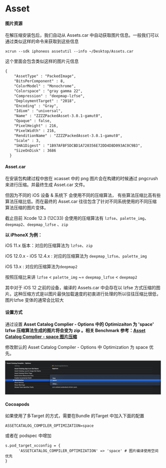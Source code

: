 # Asset



#### 图片资源

在解压缩安装包后，我们自动从 Assets.car 中自动获取图片信息。一般我们可以通过类似这样的命令来获取到这些信息

```text
xcrun --sdk iphoneos assetutil --info ~/Desktop/Assets.car
```

这个里面会包含类似这样的图片元信息

```text
{
    "AssetType" : "PackedImage",
    "BitsPerComponent" : 8,
    "ColorModel" : "Monochrome",
    "Colorspace" : "gray gamma 22",
    "Compression" : "deepmap-lzfse",
    "DeploymentTarget" : "2018",
    "Encoding" : "Gray",
    "Idiom" : "universal",
    "Name" : "ZZZZPackedAsset-3.0.1-gamut0",
    "Opaque" : false,
    "PixelHeight" : 216,
    "PixelWidth" : 216,
    "RenditionName" : "ZZZZPackedAsset-3.0.1-gamut0",
    "Scale" : 3,
    "SHA1Digest" : "1B97AFBF5DCBD1A720356E72DD4D8D093AC0C9B3",
    "SizeOnDisk" : 3686
  }
```

#### Asset.car

在安装包构建过程中放在 xcasset 中的 png 图片会在构建的时候通过 pngcrush 来进行压缩。并最终生成 Asset.car 文件。

但因为不同的 iOS 设备 & 系统下 会使用不同的压缩算法， 有些算法压缩比高有些算法压缩比低。而在最终的 Asset.car 往往包含了针对不同系统使用的不同压缩算法压缩的图片变体。

截止目前 Xcode 12.3 \(12C33\) 会使用的压缩算法有 `lzfse`、`palette_img`、`deepmap2`、`deepmap_lzfse` 、`zip`

**以 iPhoneX 为例：**

iOS 11.x 版本：对应的压缩算法为 `lzfse`、`zip`

iOS 12.0.x - iOS 12.4.x : 对应的压缩算法为 `deepmap_lzfse`、`palette_img`

iOS 13.x : 对应的压缩算法为`deepmap2`

按照压缩比来讲 `lzfse` &lt; `palette_img` ~= `deepmap_lzfse` &lt; `deepmap2`

其中对于 iOS 12 之前的设备，编译的 Assets.car 中会存在以 lzfse 方式压缩的图片。这种压缩方式是以图片最快加载速度的初衷进行处理的所以往往压缩比很低，图片lzfse 变体的通常会比较大

#### 设置方式

通过设置 **Asset Catalog Complier - Options 中的 Optimizaiton 为 'space' lzfse 压缩算法生成的图片将会变为 zip 。相关 Benchmark 参考：**[**Asset Catalog Complier - space 图片压缩**](https://bytedance.feishu.cn/docs/doccnC7lR0TBfAn5rWhGizRCmed)

修改默认的 Asset Catalog Compiler - Options 中 Optimization 为 space 优先。

![](../../.gitbook/assets/image.png)

#### Cocoapods

如果使用了多Target 的方式，需要在Bundle 的Target 中加入下面的配置

```text
ASSETCATALOG_COMPILER_OPTIMIZATION=space
```

或者在 podspec 中增加

```text
s.pod_target_xcconfig = {
      'ASSETCATALOG_COMPILER_OPTIMIZATION' => 'space' # 图片编译使用空间优先
}
```

